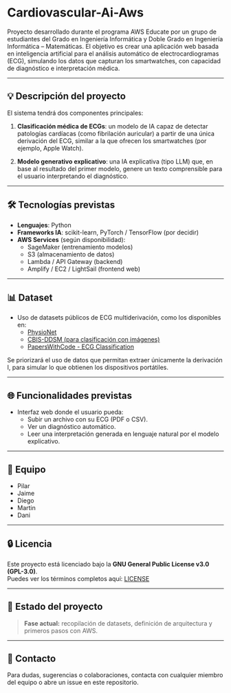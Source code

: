 # Cardiovascular-Ai-Aws


Proyecto desarrollado durante el programa AWS Educate por un grupo de estudiantes del Grado en Ingeniería Informática y Doble Grado en Ingeniería Informática – Matemáticas. El objetivo es crear una aplicación web basada en inteligencia artificial para el análisis automático de electrocardiogramas (ECG), simulando los datos que capturan los smartwatches, con capacidad de diagnóstico e interpretación médica.

---

## 💡 Descripción del proyecto

El sistema tendrá dos componentes principales:

1. **Clasificación médica de ECGs**: un modelo de IA capaz de detectar patologías cardíacas (como fibrilación auricular) a partir de una única derivación del ECG, similar a la que ofrecen los smartwatches (por ejemplo, Apple Watch).

2. **Modelo generativo explicativo**: una IA explicativa (tipo LLM) que, en base al resultado del primer modelo, genere un texto comprensible para el usuario interpretando el diagnóstico.

---

## 🛠️ Tecnologías previstas

- **Lenguajes**: Python
- **Frameworks IA**: scikit-learn, PyTorch / TensorFlow (por decidir)
- **AWS Services** (según disponibilidad):
  - SageMaker (entrenamiento modelos)
  - S3 (almacenamiento de datos)
  - Lambda / API Gateway (backend)
  - Amplify / EC2 / LightSail (frontend web)

---

## 📊 Dataset

- Uso de datasets públicos de ECG multiderivación, como los disponibles en:
  - [PhysioNet](https://physionet.org/)
  - [CBIS-DDSM (para clasificación con imágenes)](https://www.cancerimagingarchive.net/collection/cbis-ddsm/)
  - [PapersWithCode - ECG Classification](https://paperswithcode.com/datasets?task=ecg-classification)

Se priorizará el uso de datos que permitan extraer únicamente la derivación I, para simular lo que obtienen los dispositivos portátiles.

---

## 🌐 Funcionalidades previstas

- Interfaz web donde el usuario pueda:
  - Subir un archivo con su ECG (PDF o CSV).
  - Ver un diagnóstico automático.
  - Leer una interpretación generada en lenguaje natural por el modelo explicativo.

---

## 👥 Equipo

- Pilar  
- Jaime  
- Diego  
- Martin  
- Dani  

---

## 🔒 Licencia

Este proyecto está licenciado bajo la **GNU General Public License v3.0 (GPL-3.0)**.  
Puedes ver los términos completos aquí: [LICENSE](https://www.gnu.org/licenses/gpl-3.0.html)

---

## 🚧 Estado del proyecto

> **Fase actual:** recopilación de datasets, definición de arquitectura y primeros pasos con AWS.

---

## 💬 Contacto

Para dudas, sugerencias o colaboraciones, contacta con cualquier miembro del equipo o abre un issue en este repositorio.
